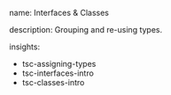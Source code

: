 name: Interfaces & Classes

description: Grouping and re-using types.

insights:
  - tsc-assigning-types
  - tsc-interfaces-intro
  - tsc-classes-intro